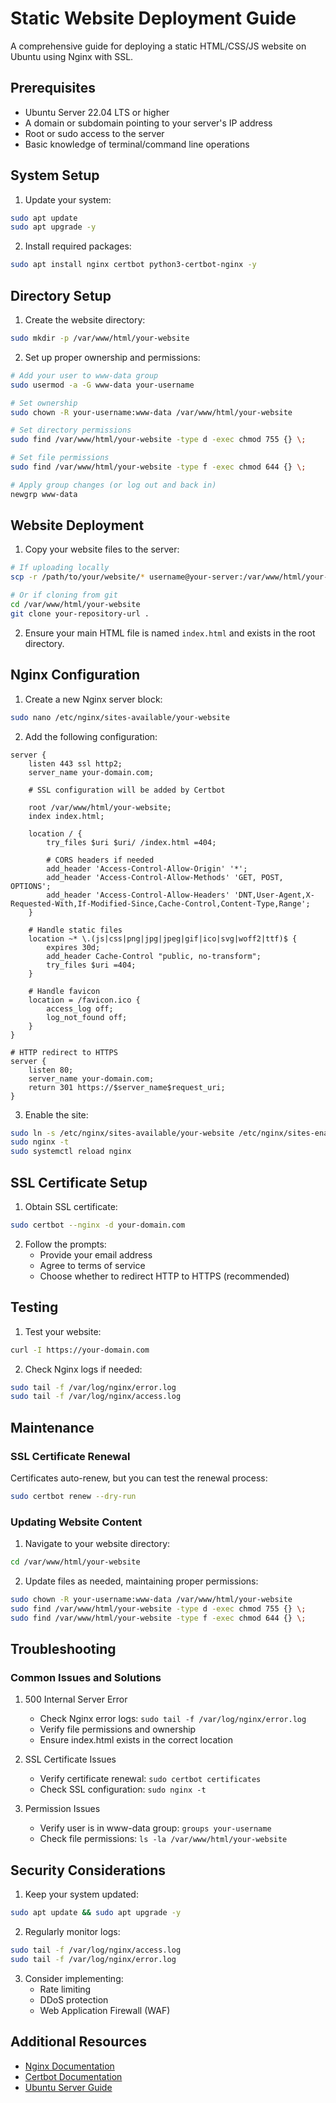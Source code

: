 # Static Website Deployment Guide

A comprehensive guide for deploying a static HTML/CSS/JS website on Ubuntu using Nginx with SSL.

## Prerequisites

- Ubuntu Server 22.04 LTS or higher
- A domain or subdomain pointing to your server's IP address
- Root or sudo access to the server
- Basic knowledge of terminal/command line operations

## System Setup

1. Update your system:

```bash
sudo apt update
sudo apt upgrade -y
```

2. Install required packages:

```bash
sudo apt install nginx certbot python3-certbot-nginx -y
```

## Directory Setup

1. Create the website directory:

```bash
sudo mkdir -p /var/www/html/your-website
```

2. Set up proper ownership and permissions:

```bash
# Add your user to www-data group
sudo usermod -a -G www-data your-username

# Set ownership
sudo chown -R your-username:www-data /var/www/html/your-website

# Set directory permissions
sudo find /var/www/html/your-website -type d -exec chmod 755 {} \;

# Set file permissions
sudo find /var/www/html/your-website -type f -exec chmod 644 {} \;

# Apply group changes (or log out and back in)
newgrp www-data
```

## Website Deployment

1. Copy your website files to the server:

```bash
# If uploading locally
scp -r /path/to/your/website/* username@your-server:/var/www/html/your-website/

# Or if cloning from git
cd /var/www/html/your-website
git clone your-repository-url .
```

2. Ensure your main HTML file is named `index.html` and exists in the root directory.

## Nginx Configuration

1. Create a new Nginx server block:

```bash
sudo nano /etc/nginx/sites-available/your-website
```

2. Add the following configuration:

```nginx
server {
    listen 443 ssl http2;
    server_name your-domain.com;

    # SSL configuration will be added by Certbot

    root /var/www/html/your-website;
    index index.html;

    location / {
        try_files $uri $uri/ /index.html =404;
    
        # CORS headers if needed
        add_header 'Access-Control-Allow-Origin' '*';
        add_header 'Access-Control-Allow-Methods' 'GET, POST, OPTIONS';
        add_header 'Access-Control-Allow-Headers' 'DNT,User-Agent,X-Requested-With,If-Modified-Since,Cache-Control,Content-Type,Range';
    }

    # Handle static files
    location ~* \.(js|css|png|jpg|jpeg|gif|ico|svg|woff2|ttf)$ {
        expires 30d;
        add_header Cache-Control "public, no-transform";
        try_files $uri =404;
    }

    # Handle favicon
    location = /favicon.ico {
        access_log off;
        log_not_found off;
    }
}

# HTTP redirect to HTTPS
server {
    listen 80;
    server_name your-domain.com;
    return 301 https://$server_name$request_uri;
}
```

3. Enable the site:

```bash
sudo ln -s /etc/nginx/sites-available/your-website /etc/nginx/sites-enabled/
sudo nginx -t
sudo systemctl reload nginx
```

## SSL Certificate Setup

1. Obtain SSL certificate:

```bash
sudo certbot --nginx -d your-domain.com
```

2. Follow the prompts:
   - Provide your email address
   - Agree to terms of service
   - Choose whether to redirect HTTP to HTTPS (recommended)

## Testing

1. Test your website:

```bash
curl -I https://your-domain.com
```

2. Check Nginx logs if needed:

```bash
sudo tail -f /var/log/nginx/error.log
sudo tail -f /var/log/nginx/access.log
```

## Maintenance

### SSL Certificate Renewal

Certificates auto-renew, but you can test the renewal process:

```bash
sudo certbot renew --dry-run
```

### Updating Website Content

1. Navigate to your website directory:

```bash
cd /var/www/html/your-website
```

2. Update files as needed, maintaining proper permissions:

```bash
sudo chown -R your-username:www-data /var/www/html/your-website
sudo find /var/www/html/your-website -type d -exec chmod 755 {} \;
sudo find /var/www/html/your-website -type f -exec chmod 644 {} \;
```

## Troubleshooting

### Common Issues and Solutions

1. 500 Internal Server Error

   - Check Nginx error logs: `sudo tail -f /var/log/nginx/error.log`
   - Verify file permissions and ownership
   - Ensure index.html exists in the correct location
2. SSL Certificate Issues

   - Verify certificate renewal: `sudo certbot certificates`
   - Check SSL configuration: `sudo nginx -t`
3. Permission Issues

   - Verify user is in www-data group: `groups your-username`
   - Check file permissions: `ls -la /var/www/html/your-website`

## Security Considerations

1. Keep your system updated:

```bash
sudo apt update && sudo apt upgrade -y
```

2. Regularly monitor logs:

```bash
sudo tail -f /var/log/nginx/access.log
sudo tail -f /var/log/nginx/error.log
```

3. Consider implementing:
   - Rate limiting
   - DDoS protection
   - Web Application Firewall (WAF)

## Additional Resources

- [Nginx Documentation](https://nginx.org/en/docs/)
- [Certbot Documentation](https://certbot.eff.org/docs/)
- [Ubuntu Server Guide](https://ubuntu.com/server/docs)
